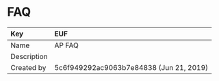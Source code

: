 # FAQ

| Key | EUF |
| :--- | :--- |
| Name | AP FAQ |
| Description |  |
| Created by | 5c6f949292ac9063b7e84838 \(Jun 21, 2019\) |

